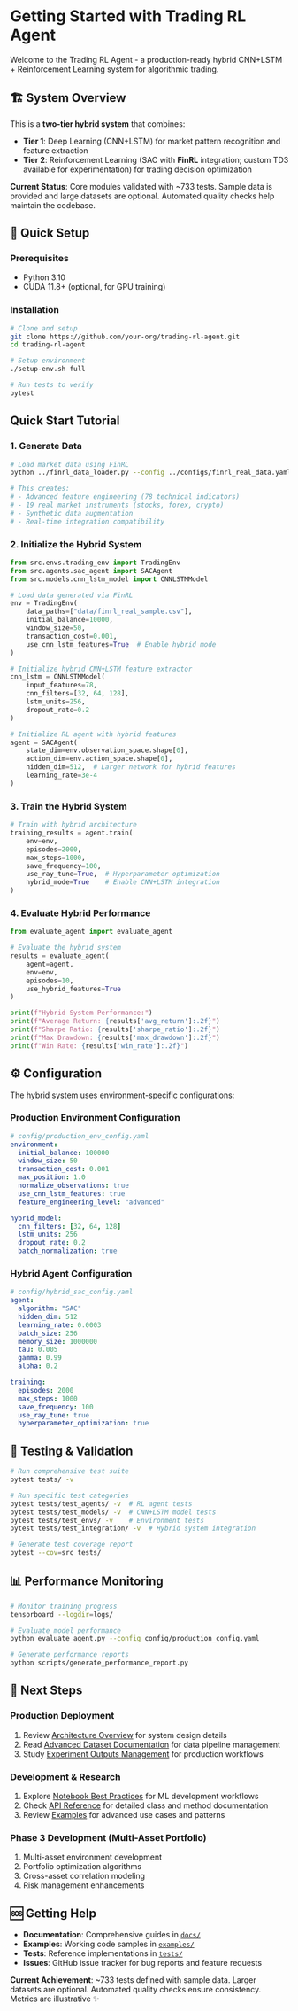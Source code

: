 # Getting Started with Trading RL Agent

Welcome to the Trading RL Agent - a production-ready hybrid CNN+LSTM + Reinforcement Learning system for algorithmic trading.

## 🏗️ System Overview

This is a **two-tier hybrid system** that combines:

- **Tier 1**: Deep Learning (CNN+LSTM) for market pattern recognition and feature extraction
- **Tier 2**: Reinforcement Learning (SAC with **FinRL** integration; custom TD3 available for experimentation) for trading decision optimization

**Current Status**: Core modules validated with ~733 tests. Sample data is provided and large datasets are optional. Automated quality checks help maintain the codebase.

## 🚀 Quick Setup

### Prerequisites

- Python 3.10
- CUDA 11.8+ (optional, for GPU training)

### Installation

```bash
# Clone and setup
git clone https://github.com/your-org/trading-rl-agent.git
cd trading-rl-agent

# Setup environment
./setup-env.sh full

# Run tests to verify
pytest
```

## Quick Start Tutorial

### 1. Generate Data

```bash
# Load market data using FinRL
python ../finrl_data_loader.py --config ../configs/finrl_real_data.yaml

# This creates:
# - Advanced feature engineering (78 technical indicators)
# - 19 real market instruments (stocks, forex, crypto)
# - Synthetic data augmentation
# - Real-time integration compatibility
```

### 2. Initialize the Hybrid System

```python
from src.envs.trading_env import TradingEnv
from src.agents.sac_agent import SACAgent
from src.models.cnn_lstm_model import CNNLSTMModel

# Load data generated via FinRL
env = TradingEnv(
    data_paths=["data/finrl_real_sample.csv"],
    initial_balance=10000,
    window_size=50,
    transaction_cost=0.001,
    use_cnn_lstm_features=True  # Enable hybrid mode
)

# Initialize hybrid CNN+LSTM feature extractor
cnn_lstm = CNNLSTMModel(
    input_features=78,
    cnn_filters=[32, 64, 128],
    lstm_units=256,
    dropout_rate=0.2
)

# Initialize RL agent with hybrid features
agent = SACAgent(
    state_dim=env.observation_space.shape[0],
    action_dim=env.action_space.shape[0],
    hidden_dim=512,  # Larger network for hybrid features
    learning_rate=3e-4
)
```

### 3. Train the Hybrid System

```python
# Train with hybrid architecture
training_results = agent.train(
    env=env,
    episodes=2000,
    max_steps=1000,
    save_frequency=100,
    use_ray_tune=True,  # Hyperparameter optimization
    hybrid_mode=True    # Enable CNN+LSTM integration
)
```

### 4. Evaluate Hybrid Performance

```python
from evaluate_agent import evaluate_agent

# Evaluate the hybrid system
results = evaluate_agent(
    agent=agent,
    env=env,
    episodes=10,
    use_hybrid_features=True
)

print(f"Hybrid System Performance:")
print(f"Average Return: {results['avg_return']:.2f}")
print(f"Sharpe Ratio: {results['sharpe_ratio']:.2f}")
print(f"Max Drawdown: {results['max_drawdown']:.2f}")
print(f"Win Rate: {results['win_rate']:.2f}")
```

## ⚙️ Configuration

The hybrid system uses environment-specific configurations:

### Production Environment Configuration

```yaml
# config/production_env_config.yaml
environment:
  initial_balance: 100000
  window_size: 50
  transaction_cost: 0.001
  max_position: 1.0
  normalize_observations: true
  use_cnn_lstm_features: true
  feature_engineering_level: "advanced"

hybrid_model:
  cnn_filters: [32, 64, 128]
  lstm_units: 256
  dropout_rate: 0.2
  batch_normalization: true
```

### Hybrid Agent Configuration

```yaml
# config/hybrid_sac_config.yaml
agent:
  algorithm: "SAC"
  hidden_dim: 512
  learning_rate: 0.0003
  batch_size: 256
  memory_size: 1000000
  tau: 0.005
  gamma: 0.99
  alpha: 0.2

training:
  episodes: 2000
  max_steps: 1000
  save_frequency: 100
  use_ray_tune: true
  hyperparameter_optimization: true
```

## 🧪 Testing & Validation

```bash
# Run comprehensive test suite
pytest tests/ -v

# Run specific test categories
pytest tests/test_agents/ -v  # RL agent tests
pytest tests/test_models/ -v  # CNN+LSTM model tests
pytest tests/test_envs/ -v    # Environment tests
pytest tests/test_integration/ -v  # Hybrid system integration

# Generate test coverage report
pytest --cov=src tests/
```

## 📊 Performance Monitoring

```bash
# Monitor training progress
tensorboard --logdir=logs/

# Evaluate model performance
python evaluate_agent.py --config config/production_config.yaml

# Generate performance reports
python scripts/generate_performance_report.py
```

## 🔄 Next Steps

### Production Deployment

1. Review [Architecture Overview](ARCHITECTURE_OVERVIEW.md) for system design details
2. Read [Advanced Dataset Documentation](ADVANCED_DATASET_DOCUMENTATION.md) for data pipeline management
3. Study [Experiment Outputs Management](EXPERIMENT_OUTPUTS_MANAGEMENT.md) for production workflows

### Development & Research

1. Explore [Notebook Best Practices](NOTEBOOK_BEST_PRACTICES.md) for ML development workflows
2. Check [API Reference](api_reference.md) for detailed class and method documentation
3. Review [Examples](examples.md) for advanced use cases and patterns

### Phase 3 Development (Multi-Asset Portfolio)

1. Multi-asset environment development
2. Portfolio optimization algorithms
3. Cross-asset correlation modeling
4. Risk management enhancements

## 🆘 Getting Help

- **Documentation**: Comprehensive guides in [`docs/`](.)
- **Examples**: Working code samples in [`examples/`](../examples/)
- **Tests**: Reference implementations in [`tests/`](../tests/)
- **Issues**: GitHub issue tracker for bug reports and feature requests

**Current Achievement**: ~733 tests defined with sample data. Larger datasets are optional. Automated quality checks ensure consistency. Metrics are illustrative ✨
